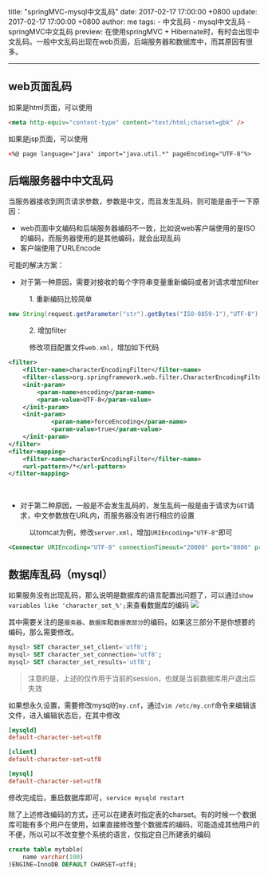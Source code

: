 title: "springMVC-mysql中文乱码"
date: 2017-02-17 17:00:00 +0800
update: 2017-02-17 17:00:00 +0800
author: me
tags:
    - 中文乱码
    - mysql中文乱码
    - springMVC中文乱码
preview: 在使用springMVC + Hibernate时，有时会出现中文乱码。一般中文乱码出现在web页面，后端服务器和数据库中，而其原因有很多。

---

## web页面乱码
如果是html页面，可以使用
``` html
<meta http-equiv="content-type" content="text/html;charset=gbk" />
```
如果是jsp页面，可以使用
``` html
<%@ page language="java" import="java.util.*" pageEncoding="UTF-8"%>  
```

## 后端服务器中中文乱码
当服务器接收到网页请求参数，参数是中文，而且发生乱码，则可能是由于一下原因：

- web页面中文编码和后端服务器编码不一致，比如说web客户端使用的是ISO的编码，而服务器使用的是其他编码，就会出现乱码
- 客户端使用了URLEncode

可能的解决方案：

- 对于第一种原因，需要对接收的每个字符串变量重新编码或者对请求增加filter

&emsp;&emsp;&emsp;1. 重新编码比较简单

``` java
new String(request.getParameter("str").getBytes("ISO-8859-1"),"UTF-8")
```

&emsp;&emsp;&emsp;2. 增加filter

&emsp;&emsp;&emsp;修改项目配置文件`web.xml`，增加如下代码
``` xml
<filter>  
    <filter-name>characterEncodingFilter</filter-name>  
    <filter-class>org.springframework.web.filter.CharacterEncodingFilter</filter-class>  
    <init-param>  
    	<param-name>encoding</param-name>  
    	<param-value>UTF-8</param-value>  
    </init-param>  
    <init-param>  
            <param-name>forceEncoding</param-name>  
            <param-value>true</param-value>  
    </init-param>  
</filter>  
<filter-mapping>  
    <filter-name>characterEncodingFilter</filter-name>  
    <url-pattern>/*</url-pattern>  
</filter-mapping>  
```
<br/>

- 对于第二种原因，一般是不会发生乱码的，发生乱码一般是由于请求为`GET`请求，中文参数放在URL内，而服务器没有进行相应的设置

&emsp;&emsp;&emsp;以tomcat为例，修改`server.xml`，增加`URIEncoding="UTF-8"`即可
``` xml
<Connector URIEncoding="UTF-8" connectionTimeout="20000" port="8080" protocol="HTTP/1.1" redirectPort="8443"/>
```

## 数据库乱码（mysql）
如果服务没有出现乱码，那么说明是数据库的语言配置出问题了，可以通过`show variables like 'character_set_%';`来查看数据库的编码
![](-/images/springMVC-mysql-gibberish/mysql-charset.jpeg)

其中需要关注的是`服务器`、`数据库`和`数据表部分`的编码，如果这三部分不是你想要的编码，那么需要修改。
``` sql
mysql> SET character_set_client='utf8';
mysql> SET character_set_connection='utf8';
mysql> SET character_set_results='utf8';
```

> 注意的是，上述的仅作用于当前的session，也就是当前数据库用户退出后失效

如果想永久设置，需要修改mysql的`my.cnf`，通过`vim /etc/my.cnf`命令来编辑该文件，进入编辑状态后，在其中修改
``` cnf
[mysqld]
default-character-set=utf8

[client]
default-character-set=utf8

[mysql]
default-character-set=utf8
```
修改完成后，重启数据库即可，`service mysqld restart`

除了上述修改编码的方式，还可以在建表时指定表的charset。有的时候一个数据库可能有多个用户在使用，如果直接修改整个数据库的编码，可能造成其他用户的不便，所以可以不改变整个系统的语言，仅指定自己所建表的编码
``` sql
create table mytable(
	name varchar(100)
)ENGINE=InnoDB DEFAULT CHARSET=utf8;
```



